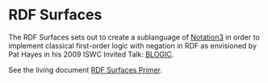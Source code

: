 # RDF Surfaces

The RDF Surfaces sets out to create a sublanguage of [Notation3](https://w3c.github.io/N3/spec/)
in order to implement classical first-order logic with negation in RDF as envisioned by Pat Hayes
in his 2009 ISWC Invited Talk: [BLOGIC](https://www.slideshare.net/PatHayes/blogic-iswc-2009-invited-talk).

See the living document [RDF Surfaces Primer](https://w3c-cg.github.io/rdfsurfaces/).
